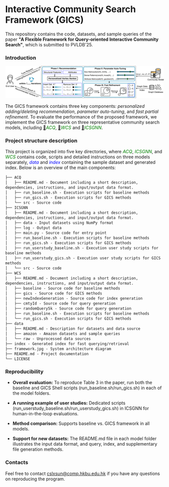 # Interactive Community Search Framework (GICS)

This repository contains the code, datasets, and sample queries of the paper **"A Flexible Framework for Query-oriented Interactive Community Search"**, which is submitted to PVLDB'25. 

### Introduction

![Interactive Community Search Framework](./framework.jpg)

The GICS framework contains three key components: *personalized adding/deleting recommendation*, *parameter auto-tuning*, and *fast partial refinement*. To evaluate the performance of the proposed framework, we implement the GICS framework on three representative community search models, including [:link:](https://www.vldb.org/pvldb/vol9/p1233-fang.pdf)*<span style="color:green">ACQ</span>*, [:link:](https://ieeexplore.ieee.org/document/9272333)*<span style="color:green">WCS</span>* and [:link:](https://www.vldb.org/pvldb/vol14/p1006-gao.pdf)*<span style="color:green">ICSGNN</span>*. 

### Project structure description

This project is organized into five key directories, where *<span style="color:green">ACQ</span>*, *<span style="color:green">ICSGNN</span>*, and *<span style="color:green">WCS</span>* contains code, scripts and detailed instructions on three models separately, *<span style="color:blue">data</span>* and *<span style="color:blue">index</span>* containing the sample dataset and generated index. Below is an overview of the main components:

```
├── ACQ
│   ├── README.md - Document including a short description, dependencies, instructions, and input/output data format.
│   ├── run_baseline.sh - Execution scripts for baseline methods
│   ├── run_gics.sh - Execution scripts for GICS methods
│   └── src - Source code 
├── ICSGNN
│   ├── README.md - Document including a short description, dependencies, instructions, and input/output data format.
│   ├── data - Input datasets using NumPy format
│   ├── log - Output data
│   ├── main.py - Source code for entry point
│   ├── run_baseline.sh - Execution scripts for baseline methods
│   ├── run_gics.sh - Execution scripts for GICS methods
│   ├── run_userstudy_baseline.sh - Execution user study scripts for baseline methods
│   ├── run_userstudy_gics.sh - Execution user study scripts for GICS methods
│   └── src - Source code
├── WCS
│   ├── README.md - Document including a short description, dependencies, instructions, and input/output data format.
│   ├── baseline - Source code for baseline methods
│   ├── gics - Source code for GICS methods
│   ├── newIndexGeneration - Source code for index generation
│   ├── cmtyId - Source code for query generation
│   ├── randomQuery5k - Source code for query generation
│   ├── run_baseline.sh - Execution scripts for baseline methods
│   └── run_gics.sh - Execution scripts for GICS methods
├── data
│   ├── README.md - Description for datasets and data source
│   ├── amazon - Amazon datasets and sample queries
│   └── raw - Unprocessed data sources
├── index - Generated index for fast querying/retrieval
├── framework.jpg - System architecture diagram
├── README.md - Project documentation
└── LICENSE
```

### Reproducibility 

- **Overall evaluation:** To reproduce Table 3 in the paper, run both the baseline and GICS Shell scripts (run_baseline.sh/run_gics.sh) in each of the model folders. 

- **A running example of user studies:** Dedicated scripts (run_userstudy_baseline.sh/run_userstudy_gics.sh) in ICSGNN for human-in-the-loop evaluations.

- **Method comparison:** Supports baseline vs. GICS framework in all models.

- **Support for new datasets:** The README.md file in each model folder illustrates the input data format, and query, index, and supplementary file generation methods.
  
### Contacts

Feel free to contact cslxsun@comp.hkbu.edu.hk if you have any questions on reproducing the program.